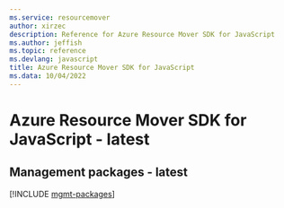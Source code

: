 ```yaml
---
ms.service: resourcemover
author: xirzec
description: Reference for Azure Resource Mover SDK for JavaScript
ms.author: jeffish
ms.topic: reference
ms.devlang: javascript
title: Azure Resource Mover SDK for JavaScript
ms.data: 10/04/2022
---
```

# Azure Resource Mover SDK for JavaScript - latest

## Management packages - latest
[!INCLUDE [mgmt-packages](resource-mover-mgmt-index.md)]